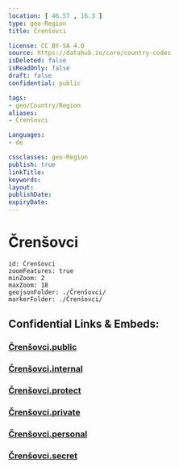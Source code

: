 ```yaml
---
location: [ 46.57 , 16.3 ] 
type: geo-Region
title: Črenšovci

license: CC BY-SA 4.0
source: https://datahub.io/core/country-codes
isDeleted: false
isReadOnly: false
draft: false
confidential: public

tags:
- geo/Country/Region
aliases:
- Črenšovci

Languages:
- de

cssclasses: geo-Region
publish: true
linkTitle: 
keywords: 
layout: 
publishDate: 
expiryDate: 
---
```


# Črenšovci

```leaflet
id: Črenšovci
zoomFeatures: true 
minZoom: 2 
maxZoom: 18
geojsonFolder: ./Črenšovci/
markerFolder: ./Črenšovci/
```


## Confidential Links & Embeds: 

### [Črenšovci.public](/_public/\Earth\Continent\Europe\Europe~Central\Slovenia\Regions~Slovenia\Pomurska\counties~PomurskaČrenšovci.public.md) 

### [Črenšovci.internal](/_internal/\Earth\Continent\Europe\Europe~Central\Slovenia\Regions~Slovenia\Pomurska\counties~PomurskaČrenšovci.internal.md) 

### [Črenšovci.protect](/_protect/\Earth\Continent\Europe\Europe~Central\Slovenia\Regions~Slovenia\Pomurska\counties~PomurskaČrenšovci.protect.md) 

### [Črenšovci.private](/_private/\Earth\Continent\Europe\Europe~Central\Slovenia\Regions~Slovenia\Pomurska\counties~PomurskaČrenšovci.private.md) 

### [Črenšovci.personal](/_personal/\Earth\Continent\Europe\Europe~Central\Slovenia\Regions~Slovenia\Pomurska\counties~PomurskaČrenšovci.personal.md) 

### [Črenšovci.secret](/_secret/\Earth\Continent\Europe\Europe~Central\Slovenia\Regions~Slovenia\Pomurska\counties~PomurskaČrenšovci.secret.md)

